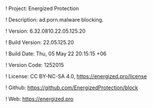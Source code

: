 ! Project: Energized Protection

! Description: ad.porn.malware blocking.

! Version: 6.32.0810.22.05.125.20

! Build Version: 22.05.125.20

! Build Date: Thu, 05 May 22 20:15:15 +06

! Version Code: 1252015

! License: CC BY-NC-SA 4.0, https://energized.pro/license

! Github: https://github.com/EnergizedProtection/block

! Web: https://energized.pro
